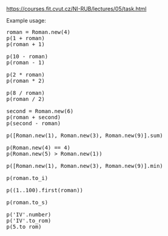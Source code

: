https://courses.fit.cvut.cz/NI-RUB/lectures/05/task.html

Example usage:

<pre>
roman = Roman.new(4)
p(1 + roman)
p(roman + 1)

p(10 - roman)
p(roman - 1)

p(2 * roman)
p(roman * 2)

p(8 / roman)
p(roman / 2)

second = Roman.new(6)
p(roman + second)
p(second - roman)

p([Roman.new(1), Roman.new(3), Roman.new(9)].sum)

p(Roman.new(4) == 4)
p(Roman.new(5) > Roman.new(1))

p([Roman.new(1), Roman.new(3), Roman.new(9)].min)

p(roman.to_i)

p((1..100).first(roman))

p(roman.to_s)

p('IV'.number)
p('IV'.to_rom)
p(5.to_rom)
</pre>
